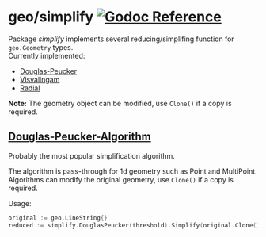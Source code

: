 # geo/simplify [![Godoc Reference](https://pkg.go.dev/badge/github.com/pchchv/geo)](https://pkg.go.dev/github.com/pchchv/geo/simplify)

Package *simplify* implements several reducing/simplifing function for `geo.Geometry` types.   
Currently implemented:
 - [Douglas-Peucker](#dp)
 - [Visvalingam](#vis)
 - [Radial](#radial)

**Note:** The geometry object can be modified, use `Clone()` if a copy is required.

## <a name="dp"></a>[Douglas-Peucker-Algorithm](http://en.wikipedia.org/wiki/Ramer%E2%80%93Douglas%E2%80%93Peucker_algorithm)

Probably the most popular simplification algorithm.

The algorithm is pass-through for 1d geometry such as Point and MultiPoint.
Algorithms can modify the original geometry, use `Clone()` if a copy is required.

Usage:
```go
original := geo.LineString{}
reduced := simplify.DouglasPeucker(threshold).Simplify(original.Clone())
```
